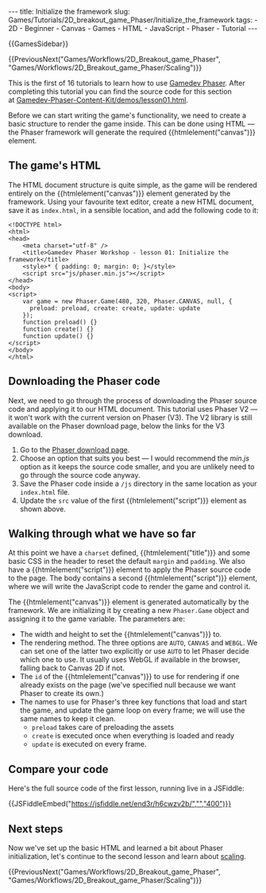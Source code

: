 --- title: Initialize the framework slug: Games/Tutorials/2D_breakout_game_Phaser/Initialize_the_framework tags: - 2D - Beginner - Canvas - Games - HTML - JavaScript - Phaser - Tutorial ---

{{GamesSidebar}}

{{PreviousNext("Games/Workflows/2D\_Breakout\_game\_Phaser", "Games/Workflows/2D\_Breakout\_game\_Phaser/Scaling")}}

This is the first of 16 tutorials to learn how to use [Gamedev Phaser](/en-US/docs/Games/Tutorials/2D_breakout_game_Phaser). After completing this tutorial you can find the source code for this section at [Gamedev-Phaser-Content-Kit/demos/lesson01.html](https://github.com/end3r/Gamedev-Phaser-Content-Kit/blob/gh-pages/demos/lesson01.html).

<span class="seoSummary">Before we can start writing the game's functionality, we need to create a basic structure to render the game inside. This can be done using HTML — the Phaser framework will generate the required {{htmlelement("canvas")}} element.</span>

## The game's HTML

The HTML document structure is quite simple, as the game will be rendered entirely on the {{htmlelement("canvas")}} element generated by the framework. Using your favourite text editor, create a new HTML document, save it as `index.html`, in a sensible location, and add the following code to it:

    <!DOCTYPE html>
    <html>
    <head>
        <meta charset="utf-8" />
        <title>Gamedev Phaser Workshop - lesson 01: Initialize the framework</title>
        <style>* { padding: 0; margin: 0; }</style>
        <script src="js/phaser.min.js"></script>
    </head>
    <body>
    <script>
        var game = new Phaser.Game(480, 320, Phaser.CANVAS, null, {
          preload: preload, create: create, update: update
        });
        function preload() {}
        function create() {}
        function update() {}
    </script>
    </body>
    </html>

## Downloading the Phaser code

Next, we need to go through the process of downloading the Phaser source code and applying it to our HTML document. This tutorial uses Phaser V2 — it won't work with the current version on Phaser (V3). The V2 library is still available on the Phaser download page, below the links for the V3 download.

1.  Go to the [Phaser download page](https://phaser.io/download/stable).
2.  Choose an option that suits you best — I would recommend the _min.js_ option as it keeps the source code smaller, and you are unlikely need to go through the source code anyway.
3.  Save the Phaser code inside a `/js` directory in the same location as your `index.html` file.
4.  Update the `src` value of the first {{htmlelement("script")}} element as shown above.

## Walking through what we have so far

At this point we have a `charset` defined, {{htmlelement("title")}} and some basic CSS in the header to reset the default `margin` and `padding`. We also have a {{htmlelement("script")}} element to apply the Phaser source code to the page. The body contains a second {{htmlelement("script")}} element, where we will write the JavaScript code to render the game and control it.

The {{htmlelement("canvas")}} element is generated automatically by the framework. We are initializing it by creating a new `Phaser.Game` object and assigning it to the game variable. The parameters are:

- The width and height to set the {{htmlelement("canvas")}} to.
- The rendering method. The three options are `AUTO`, `CANVAS` and `WEBGL`. We can set one of the latter two explicitly or use `AUTO` to let Phaser decide which one to use. It usually uses WebGL if available in the browser, falling back to Canvas 2D if not.
- The `id` of the {{htmlelement("canvas")}} to use for rendering if one already exists on the page (we've specified null because we want Phaser to create its own.)
- The names to use for Phaser's three key functions that load and start the game, and update the game loop on every frame; we will use the same names to keep it clean.
  - `preload` takes care of preloading the assets
  - `create` is executed once when everything is loaded and ready
  - `update` is executed on every frame.

## Compare your code

Here's the full source code of the first lesson, running live in a JSFiddle:

{{JSFiddleEmbed("https://jsfiddle.net/end3r/h6cwzv2b/","","400")}}

## Next steps

Now we've set up the basic HTML and learned a bit about Phaser initialization, let's continue to the second lesson and learn about [scaling](/en-US/docs/Games/Tutorials/2D_breakout_game_Phaser/Scaling).

{{PreviousNext("Games/Workflows/2D\_Breakout\_game\_Phaser", "Games/Workflows/2D\_Breakout\_game\_Phaser/Scaling")}}
